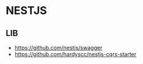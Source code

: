 #  NESTJS

## LIB

- https://github.com/nestjs/swagger
- https://github.com/hardyscc/nestjs-cqrs-starter